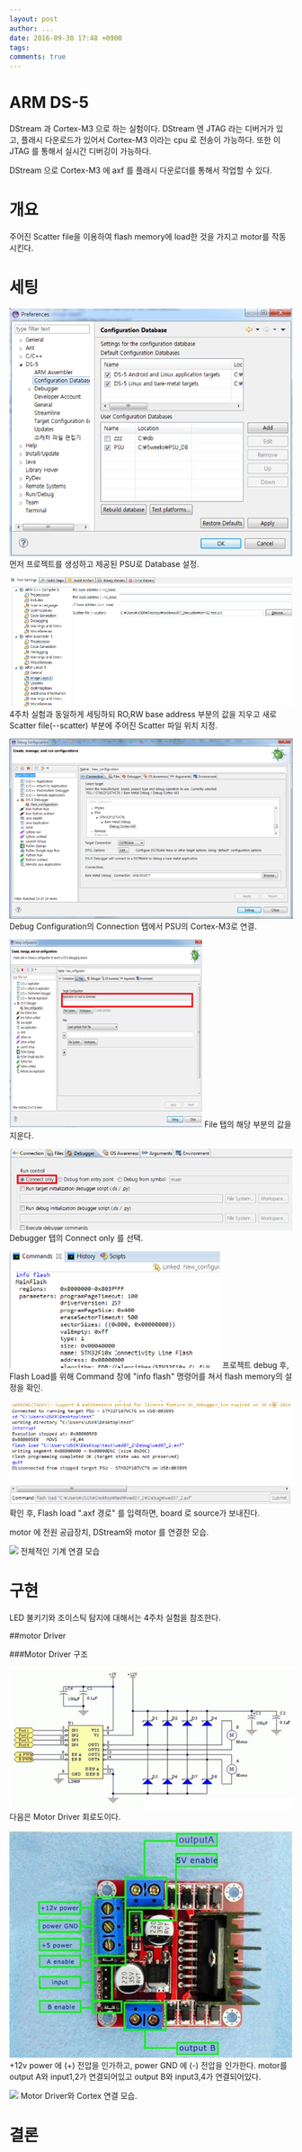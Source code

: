 ```yaml
---
layout: post
author: ...
date: 2016-09-30 17:48 +0900
tags: 
comments: true
---
```

# ARM DS-5 

DStream 과 Cortex-M3 으로 하는 실험이다. DStream 엔 JTAG 라는 디버거가 있고, 플래시 다운로드가 있어서 Cortex-M3 이라는 cpu 로 전송이 가능하다. 또한 이 JTAG 를 통해서 실시간 디버깅이 가능하다.

DStream 으로 Cortex-M3 에 axf 를 플래시 다운로더를 통해서 작업할 수 있다. 

# 개요
주어진 Scatter file을 이용하여 flash memory에 load한 것을 가지고 motor를 작동시킨다. 

# 세팅

![](../images/experiment02/preferences.PNG)
먼저 프로젝트를 생성하고 제공된 PSU로 Database 설정. 

![](../images/experiment02/setting.PNG)
4주차 실험과 동일하게 세팅하되 RO,RW base address 부분의 값을 지우고 새로 Scatter file(--scatter) 부분에 주어진 Scatter 파일 위치 지정.

![](../images/experiment02/setting3.png)
Debug Configuration의 Connection 탭에서 PSU의 Cortex-M3로 연결.

![](../images/experiment02/debugger2.png)
File 탭의 해당 부분의 값을 지운다.

![](../images/experiment02/debugger1.PNG)
Debugger 탭의 Connect only 를 선택.

![](../images/experiment02/setting4.png)
프로젝트 debug 후, Flash Load를 위해 Command 창에 "info flash" 명령어를 쳐서 flash memory의 설정을 확인.

![](../images/experiment02/setting2.PNG)
확인 후, Flash load ".axf 경로" 를 입력하면, board 로 source가 보내진다. 


motor 에 전원 공급장치, DStream와 motor 를 연결한 모습. 

![](../images/experiment02/connect_all.jpg)
전체적인 기계 연결 모습

# 구현

LED 불키기와 조이스틱 탐지에 대해서는 4주차 실험을 참조한다. 

##motor Driver

###Motor Driver 구조

![](../images/experiment02/motor_driver_circuit.png)
다음은 Motor Driver 회로도이다. 

![](../images/experiment02/motor1.png)
+12v power 에 (+) 전압을 인가하고, power GND 에 (-) 전압을 인가한다. 
motor를 output A와 input1,2가 연결되어있고 output B와 input3,4가 연결되어있다. 


![](../images/experiment02/motor_board.jpg)
Motor Driver와 Cortex 연결 모습. 










# 결론




